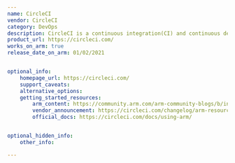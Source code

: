 ```yaml
---
name: CircleCI
vendor: CircleCI
category: DevOps
description: CircleCI is a continuous integration(CI) and continuous delivery(CD) platform that can be used to implement DevOps practices.
product_url: https://circleci.com/
works_on_arm: true
release_date_on_arm: 01/02/2021


optional_info:
    homepage_url: https://circleci.com/
    support_caveats:
    alternative_options:
    getting_started_resources:
        arm_content: https://community.arm.com/arm-community-blogs/b/internet-of-things-blog/posts/new-arm-virtual-hardware
        vendor_announcement: https://circleci.com/changelog/arm-resources-on-circleci/
        official_docs: https://circleci.com/docs/using-arm/


optional_hidden_info:
    other_info: 

---
```

